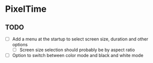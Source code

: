 # PixelTime

## TODO

- [ ] Add a menu at the startup to select screen size, duration and other options
  - [ ] Screen size selection should probably be by aspect ratio
- [ ] Option to switch between color mode and black and white mode
